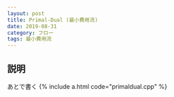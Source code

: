 ```yaml
---
layout: post
title: Primal-Dual (最小費用流)
date: 2019-08-31
category: フロー
tags: 最小費用流
---
```


## 説明
あとで書く
{% include a.html code="primaldual.cpp" %}